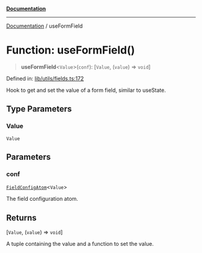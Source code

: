 [**Documentation**](../README.md)

***

[Documentation](../README.md) / useFormField

# Function: useFormField()

> **useFormField**\<`Value`\>(`conf`): \[`Value`, (`value`) => `void`\]

Defined in: [lib/utils/fields.ts:172](https://github.com/aldesgroup/goaldn/blob/6a7943d02984b1a6b41d76a3a483a1484b644076/lib/utils/fields.ts#L172)

Hook to get and set the value of a form field, similar to useState.

## Type Parameters

### Value

`Value`

## Parameters

### conf

[`FieldConfigAtom`](../type-aliases/FieldConfigAtom.md)\<`Value`\>

The field configuration atom.

## Returns

\[`Value`, (`value`) => `void`\]

A tuple containing the value and a function to set the value.
